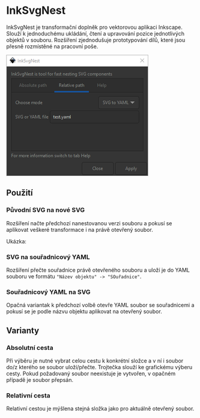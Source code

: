 # InkSvgNest

InkSvgNest je transformační doplněk pro vektorovou aplikaci Inkscape.
Slouží k jednoduchému ukládání, čtení a upravování pozice jednotlivých objektů v souboru.
Rozšíření zjednodušuje prototypování dílů, které jsou přesně rozmístěné na pracovní poše.

![](doc/app.png)

## Použití

### Původní SVG na nové SVG
Rozšíření načte předchozí nanestovanou verzi souboru a pokusí se aplikovat veškeré transformace i na právě otevřený soubor.

Ukázka:

### SVG na souřadnicový YAML
Rozšíření přečte souřadnice právě otevřeného souboru a uloží je do YAML souboru ve formátu `"Název objektu" -> "SOuřadnice"`.

### Souřadnicový YAML na SVG
Opačná variantak k předchozí volbě otevře YAML soubor se souřadnicemi a pokusí se je podle názvu objektu aplikovat na otevřený soubor.

## Varianty

### Absolutní cesta
Při výběru je nutné vybrat celou cestu k konkrétní složce a v ní i soubor do/z kterého se soubor uloží/přečte.
Trojtečka slouží ke grafickému výberu cesty.
Pokud požadovaný soubor neexistuje je vytvořen, v opačném případě je soubor přepsán.

### Relativní cesta
Relativní cestou je mýšlena stejná složka jako pro aktuálně otevřený soubor.